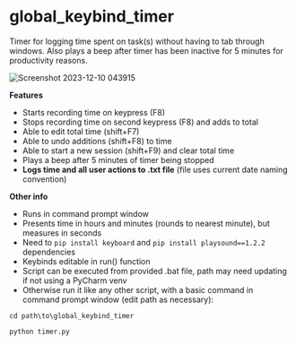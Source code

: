 # global_keybind_timer
Timer for logging time spent on task(s) without having to tab through windows. Also plays a beep after timer has been inactive for 5 minutes for productivity reasons.

![Screenshot 2023-12-10 043915](https://github.com/normnXT/global_keybind_timer/assets/119769208/4c678499-5f11-4078-99a2-4a8a5d9e3421)


**Features**
* Starts recording time on keypress (F8) 
* Stops recording time on second keypress (F8) and adds to total
* Able to edit total time (shift+F7)
* Able to undo additions (shift+F8) to time
* Able to start a new session (shift+F9) and clear total time
* Plays a beep after 5 minutes of timer being stopped
* **Logs time and all user actions to .txt file** (file uses current date naming convention)

**Other info**
* Runs in command prompt window
* Presents time in hours and minutes (rounds to nearest minute), but measures in seconds 
* Need to ```pip install keyboard``` and ```pip install playsound==1.2.2``` dependencies
* Keybinds editable in run() function
* Script can be executed from provided .bat file, path may need updating if not using a PyCharm venv 
* Otherwise run it like any other script, with a basic command in command prompt window (edit path as necessary):
  
```
cd path\to\global_keybind_timer
```
```
python timer.py
```




